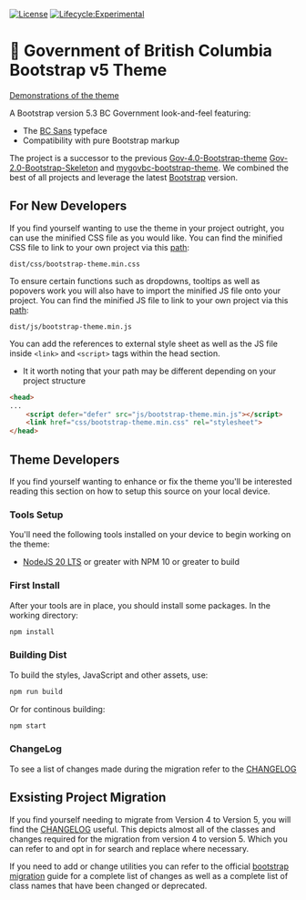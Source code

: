 [![License](https://img.shields.io/badge/License-Apache%202.0-blue.svg)](LICENSE)
[![Lifecycle:Experimental](https://img.shields.io/badge/Lifecycle-Experimental-339999)](https://github.com/bcgov/repomountie/blob/master/doc/lifecycle-badges.md)

# 🚀 Government of British Columbia Bootstrap v5 Theme

[Demonstrations of the theme](https://anjanak13.github.io/bootstrap-theme/dist/index.html)

A Bootstrap version 5.3 BC Government look-and-feel featuring:

- The [BC Sans](https://www2.gov.bc.ca/gov/content/governments/services-for-government/policies-procedures/bc-visual-identity/bc-sans) typeface
- Compatibility with pure Bootstrap markup

The project is a successor to the previous
[Gov-4.0-Bootstrap-theme](https://github.com/bcgov/bootstrap-theme)
[Gov-2.0-Bootstrap-Skeleton](https://github.com/bcgov/Gov-2.0-Bootstrap-Skeleton)
and [mygovbc-bootstrap-theme](https://github.com/bcgov/mygovbc-bootstrap-theme).
We combined the best of all projects and leverage the latest
[Bootstrap](http://getbootstrap.com/) version.

## For New Developers

If you find yourself wanting to use the theme in your project outright, you can use the minified CSS file as you would like. You can find the minified CSS file to link to your own project via this [path](dist/css/bootstrap-theme.min.css):

`dist/css/bootstrap-theme.min.css`

To ensure certain functions such as dropdowns, tooltips as well as popovers  work you will also have to import the minified JS file onto your project. You can find the minified JS file to link to your own project via this [path](dist/js/bootstrap-theme.min.js):

`dist/js/bootstrap-theme.min.js`

You can add the references to external style sheet as well as the JS file inside `<link>` and `<script>` tags within the head section.

- It it worth noting that your path may be different depending on your project structure 

```html
<head>
...
    <script defer="defer" src="js/bootstrap-theme.min.js"></script>
    <link href="css/bootstrap-theme.min.css" rel="stylesheet">
</head>
```

## Theme Developers

If you find yourself wanting to enhance or fix the theme you'll be interested reading this
section on how to setup this source on your local device.

### Tools Setup

You'll need the following tools installed on your device to begin working on the theme:

- [NodeJS 20 LTS](https://nodejs.org/en/) or greater with NPM 10 or greater to build

### First Install

After your tools are in place, you should install some packages. In the working directory:

```bash
npm install
```

### Building Dist

To build the styles, JavaScript and other assets, use:

```bash
npm run build
```

Or for continous building:

```bash
npm start
```

### ChangeLog

To see a list of changes made during the migration refer to the [CHANGELOG](CHANGELOG.md)

## Exsisting Project Migration

If you find yourself needing to migrate from Version 4 to Version 5, you will find the [CHANGELOG](CHANGELOG.md) useful. This depicts almost all of the classes and changes required for the migration from version 4 to version 5. Which you can refer to and opt in for search and replace where necessary.

If you need to add or change utilities you can refer to the official [bootstrap migration](https://getbootstrap.com/docs/5.3/migration/) guide for a complete list of changes as well as a complete list of class names that have been changed or deprecated. 